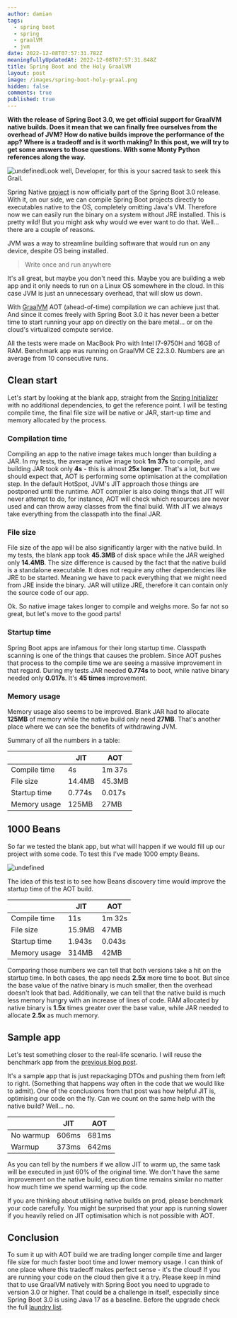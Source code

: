 ```yaml
---
author: damian
tags:
  - spring boot
  - spring
  - graalVM
  - jvm
date: 2022-12-08T07:57:31.782Z
meaningfullyUpdatedAt: 2022-12-08T07:57:31.848Z
title: Spring Boot and the Holy GraalVM
layout: post
image: /images/spring-boot-holy-graal.png
hidden: false
comments: true
published: true
---
```

**With the release of Spring Boot 3.0, we get official support for GraalVM native builds. Does it mean that we can finally free 
ourselves from the overhead of JVM? How do native builds improve the performance of the app? Where is a tradeoff and is it worth making? 
In this post, we will try to get some answers to those questions. With some Monty Python references along the way.**

<div class="image"><img src="/images/spring-boot-holy-graal-sacred-task.png" alt="undefined" title="Look well, Developer, for this is your sacred task to seek this Grail."  />Look well, Developer, for this is your sacred task to seek this Grail.</div>

Spring Native [project](https://github.com/spring-projects-experimental/spring-native) is now officially part of the Spring Boot 3.0 release. 
With it, on our side, we can compile Spring Boot projects directly to executables native to the OS, completely omitting Java's VM. 
Therefore now we can easily run the binary on a system without JRE installed. This is pretty wild! But you might ask why would we 
ever want to do that. Well... there are a couple of reasons.

JVM was a way to streamline building software that would run on any device, despite OS being installed.

> Write once and run anywhere

It's all great, but maybe you don't  need this. Maybe you are building a web app and it only needs to run on a Linux OS 
somewhere in the cloud. In this case JVM is just an unnecessary overhead, that will slow us down.

With [GraalVM](https://www.graalvm.org/) AOT (ahead-of-time) compilation we can achieve just that. And since it comes freely with Spring Boot 3.0
it has never been a better time to start running your app on directly on the bare metal... or on the cloud's virtualized compute service.

<div class="important-info">All the tests were made on MacBook Pro with Intel I7-9750H and 16GB of RAM. Benchmark app was running on GraalVM CE 22.3.0. 
Numbers are an average from 10 consecutive runs.</div>

## Clean start

Let's start by looking at the blank app, straight from the [Spring Initializer](https://start.spring.io/) with no additional dependencies, to get the reference point.
I will be testing compile time, the final file size will be native or JAR, start-up time and memory allocated by the process.

### Compilation time

Compiling an app to the native image takes much longer than building a JAR. In my tests, the average native image took **1m 37s** to compile, and building
JAR took only **4s** - this is almost **25x longer**. That's a lot, but we should expect that, AOT is performing some optimisation
at the compilation step. In the default HotSpot, JVM's JIT approach those things are postponed until the runtime. AOT compiler is also 
doing things that JIT will never attempt to do, for instance, AOT will check which resources are never used and can throw away classes
from the final build. With JIT we always take everything from the classpath into the final JAR. 

### File size

File size of the app will be also significantly larger with the native build. In my tests, the blank app took **45.3MB** of disk space while the JAR weighed
only **14.4MB**. The size difference is caused by the fact that the native build is a standalone executable. It does not require any other dependencies like
JRE to be started. Meaning we have to pack everything that we might need from JRE inside the binary. JAR will utilize JRE, therefore it can contain only the
source code of our app.

<img-content src="holy-graal/bridge-of-death.png" alt="Bridge of Death" width="700px" caption="WHAT... is your quest? Improvements!"></img-content>

Ok. So native image takes longer to compile and weighs more. So far not so great, but let's move to the good parts!

### Startup time

Spring Boot apps are infamous for their long startup time. Classpath scanning is one of the things that causes the problem. Since AOT pushes that process to the 
compile time we are seeing a massive improvement in that regard. During my tests JAR needed **0.774s** to boot, while native binary needed only **0.017s**. 
It's **45 times** improvement.

### Memory usage

Memory usage also seems to be improved. Blank JAR had to allocate **125MB** of memory while the native build only need **27MB**. That's another place where we can 
see the benefits of withdrawing JVM.

Summary of all the numbers in a table:

|              | JIT    | AOT    |
| ------------ | ------ | ------ |
| Compile time | 4s     | 1m 37s |
| File size    | 14.4MB | 45.3MB |
| Startup time | 0.774s | 0.017s |
| Memory usage | 125MB  | 27MB   |

## 1000 Beans

So far we tested the blank app, but what will happen if we would fill up our project with some code. To test this I've made 1000 empty Beans.

<div class="image"><img src="/images/spring-boot-holy-graal-camelot.png" alt="undefined" title="1000 Beans! It's only a meaningless model... Shhh"  /> 
</div>

The idea of this test is to see how Beans discovery time would improve the startup time of the AOT build.

|              | JIT    | AOT    |
| ------------ | ------ | ------ |
| Compile time | 11s    | 1m 32s |
| File size    | 15.9MB | 47MB   |
| Startup time | 1.943s | 0.043s |
| Memory usage | 314MB  | 42MB   |

Comparing those numbers we can tell that both versions take a hit on the startup time. In both cases, the app needs **2.5x** more time to boot. But since the base value of
the native binary is much smaller, then the overhead doesn't look that bad. Additionally, we can tell that the native build is much less memory hungry with an 
increase of lines of code. RAM allocated by native binary is **1.5x** times greater over the base value, while JAR needed to allocate **2.5x** as much memory. 

## Sample app

Let's test something closer to the real-life scenario. I will reuse the benchmark app from the 
[previous blog post](https://brightinventions.pl/blog/cost-of-layered-architecture). 

It's a sample app that is just repackaging DTOs and
pushing them from left to right. (Something that happens way often in the code that we would like to admit). One of the conclusions from that post was how helpful 
JIT is, optimising our code on the fly. Can we count on the same help with the native build? Well... no.

|           | JIT   | AOT   |
| --------- | ----- | ----- |
| No warmup | 606ms | 681ms |
| Warmup    | 373ms | 642ms |

<img-content src="holy-graal/flesh-wound.png" alt="Flesh Wound" width="600px" caption="No JIT optimisation? It's just a flesh wound."></img-content>

As you can tell by the numbers if we allow JIT to warm up, the same task will be executed in just 60% of the original time. We don't have the same improvement 
on the native build, execution time remains similar no matter how much time we spend warming up the code.

If you are thinking about utilising native builds on prod, please benchmark your code carefully.
You might be surprised that your app is running slower if you heavily relied on JIT optimisation which is not possible with AOT.

## Conclusion

To sum it up with AOT build we are trading longer compile time and larger file size for much faster boot time and lower memory usage. I can think of one place where this 
tradeoff makes perfect sense - it's the cloud! If you are running your code on the cloud then give it a try. Please keep in mind that to use GraalVM natively with 
Spring Boot you need to upgrade to version 3.0 or higher. That could be a challenge in itself, especially since Spring Boot 3.0 is using 
Java 17 as a baseline. Before the upgrade check the full [laundry list](https://spring.io/blog/2022/05/24/preparing-for-spring-boot-3-0).